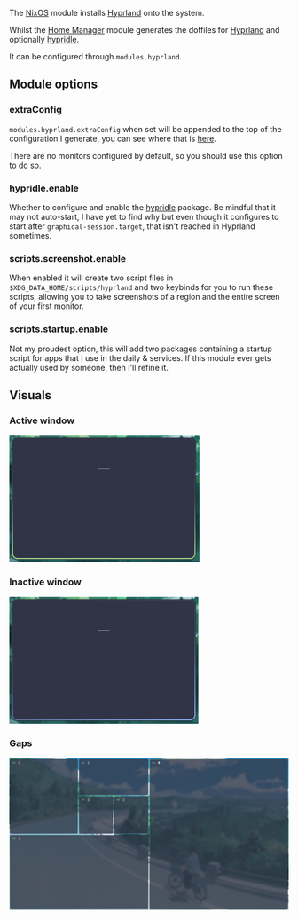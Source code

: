 The [NixOS] module installs [Hyprland] onto the system.

Whilst the [Home Manager] module generates the dotfiles for [Hyprland] and optionally [hypridle].

It can be configured through `modules.hyprland`.

## Module options

### extraConfig

`modules.hyprland.extraConfig` when set will be appended to the top of the configuration I generate, you can see where
that is [here](./home-manager.nix#L189).

There are no monitors configured by default, so you should use this option to do so.

### hypridle.enable

Whether to configure and enable the [hypridle] package. Be mindful that it may not auto-start, I have yet to find why but
even though it configures to start after `graphical-session.target`, that isn't reached in Hyprland sometimes.

### scripts.screenshot.enable

When enabled it will create two script files in `$XDG_DATA_HOME/scripts/hyprland` and two keybinds for you to run these
scripts, allowing you to take screenshots of a region and the entire screen of your first monitor.

### scripts.startup.enable

Not my proudest option, this will add two packages containing a startup script for apps that I use in the daily &
services. If this module ever gets actually used by someone, then I'll refine it.

## Visuals

### Active window

![image](/assets/screenshots/hyprland-active.png)

### Inactive window

![image](/assets/screenshots/hyprland-inactive.png)

### Gaps

![image](/assets/screenshots/hyprland-gaps.png)


<!-- REFERENCES -->
[hyprland]: https://hyprland.org/
[hypridle]: https://github.com/hyprwm/hypridle
[home manager]: https://github.com/nix-community/home-manager
[nixos]: https://nixos.org
